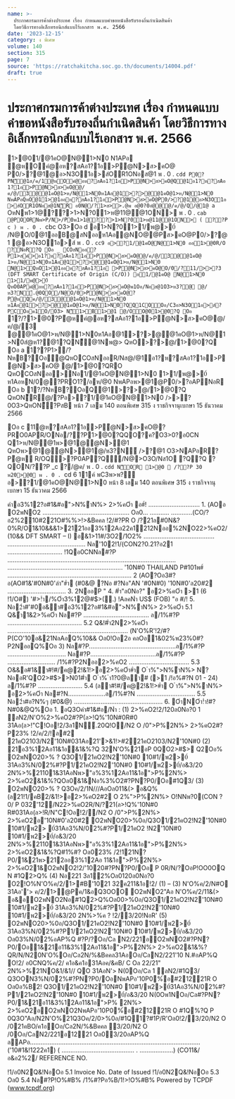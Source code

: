 ```yaml
---
name: >-
  ประกาศกรมการค้าต่างประเทศ เรื่อง กำหนดแบบคำขอหนังสือรับรองถิ่นกำเนิดสินค้า
  โดยวิธีการทางอิเล็กทรอนิกส์แบบไร้เอกสาร พ.ศ. 2566
date: '2023-12-15'
category: ง พิเศษ
volume: 140
section: 315
page: 7
source: 'https://ratchakitcha.soc.go.th/documents/14004.pdf'
draft: true
---
```


# ประกาศกรมการค้าต่างประเทศ เรื่อง กำหนดแบบคำขอหนังสือรับรองถิ่นกำเนิดสินค้า โดยวิธีการทางอิเล็กทรอนิกส์แบบไร้เอกสาร พ.ศ. 2566

1>@01/@1คO@N@1>N0 N1APอ ํ@หOคํ@อห?สAอ1?1อ>Pํ@N>ส>คO@ P0/>?@1@อ>N3O1อ>ส์OR1ONอส@1 พ . 0 . `cdd P0?PN็@1ส/ค/1ํ@หOคํ@อห?สAอ1?1อ>Pํ@N>ส>คO@Q@1อ1?ห?สAอ 1?1อ>Pํ@N>ส>คO@@/ค/@/3@@1คO@1>ห/N@1>N0ห1Aอ@1>?>@@1คO@1>ห/N@1>N0 NพAPอQหO@11>@1ออห?สAอ1?1อ>Pํ@N>ส>คO@P0/>?@1@อ>N3O1อ>ส์OR1ONอส@1N็R อ0N@/?1>ส>>.@พ อ@0?0อํ@@@/ค/@/Q/@1@ a` OหNพ1>1@??>1>N?01>ห@11@@1ON> พ . 0 . `cab @POORNพ>P/N>/P0พ1>1@??>1>N?01>ห@11@@1ON> ( ??P c ) พ . 0 . `cbc O3>Oอ d อ1>N?01>1/พ@>0์ /N@O/0@1ออB@สNออห1Aอํ@NO@@Pส>คO@P0/>?@1 @อ>N3O1อ>ส์ พ . 0 . `cc9 อ>?1/@1คO@N@1>N0 ออ1>@0R/O ?NอR?Q Oอ _ COสNออ?P1>สค์>อ1?ห?สAอ1?1อ>Pํ@N>ส>คO@@/ค/@/3@@1คO@ 1>ห/N@1>N0ห1Aอ@1>?>@@1คO@1>ห/N@1>N0 N@1>QหO1>@1ออห?สAอ1?1อ >Pํ@N>ส>คO@O/0/?11/>>?3 (DFT SMART Certificate of Origin (C/O)) อ1/@1คO@ N@1>N0 1>1/พ@>0์ QหO0APคํ@อห?สAอ1?1อ>Pํ@N>ส>คO@พ1Oอ/Nอส@1O3>ห3?@ @/ห3?N์.@0QO/N@O/0>Pํ@N>ส>คO@?Pํ@หQค/@/3@@1คO@1>ห/N@1>N0 ห1Aอ@1>?>@@1คO@1>ห/N@1>N0?QQ1COOอ/C3อ>N3O1อ>ส์?PCOอค1O/O3> N็1>B1>@1 @/OO@01>@0?Q Oอ ` 1?/?1>@0?Pํ@หคํ@อห?สAอ1?1อ>Pํ@N>ส>คO@@/ค/@/3 @@1คO@1>ห/N@1>N0ห1Aอ@1>?>@@1คO@1>ห/N@1>N0สํ@ห1?@1?QN็@1Nพ@> QหO>?>@/1>@0?Q Oอ a 1??P1>/?NหB?Oอํ@QหOCOสNออR/Nส@/@1อ1?ห?สAอ1?1อ>Pํ@N>ส>คO@ @/1>@0?QRO QหOCOสNออ>Nอ1/@1คO@N@1>N0 1>1/พ@>0์ ห1AอหN/0@?PRO1?/อห/@0 NพAPอพ>@1@P0/>?อAPNอR Oอ b 1?/?NหB?OอQ@1>?>@/1>@0?Q QหON็R@/?Pอ>?1/@1คO@N@1>N0 />>?0O3>QหON็?PสB หน้า 7 เลม 140 ตอนพิเศษ 315 ง ราชกิจจานุเบกษา 15 ธันวาคม 2566

Oอ c 11@ห?สAอ1?1อ>Pํ@N>ส>คO@?PRO0APR/ONอ/??P1>@0?QQO?ค?O3>0?อ0CN Q1>ห/N@@1พ>@1@ํ@N>@1 QหOพ>@1@ํ@N>@1@/ห3?N์ />?@1 O3>NAPอR?Pํ@ห R/OQ>?P0AP?Q/N@>O3O/Nส1O ?Q?Q ?QON/??P _c ?/@ค/ พ . 0 . `cdd N็OR 1>@0  /??P 30 พ20>@0 พ . 0 . `cd 6 11ค์ พC3พ>พ?์ อ>?1/@1คO@N@1>N0 หน้า 8 เลม 140 ตอนพิเศษ 315 ง ราชกิจจานุเบกษา 15 ธันวาคม 2566

คําอ3%12?อ#1&#อ">N%ําN%> 2>%คOํา อ#์! ............................. 1. (AOอ O2พNO2 ................................................. Oล0... ........... ............(CO/?อ2%210#221O#%%>!>&Bคคล !2/#?PR O /?21ล#0N&?0%R/O1&10&&&1>2121ออ3%12Aอ22ค1212Nออ%2NO22>%คO2/ (10&& DFT SMART – I) อ&1>11#/3O2/1O2% ........................................ ............................................ Nล'102!1/(CON2?0.21?อ21 ............................... !1Qอ0CNNล#?P ............................................................................................... ................................................................. '10N#0 THAILAND P#101พ#์ ...................................................................... 2 (AO?Oอ3#?อ(AO#1&'#0N#0'ลํา"#ํา (#0&@ ?Nอ #?Nอ"AN '#0N#0) '10N#0'ล20#2 ................................. 3. 2NออP " 4. #ํา"ล0Nอ?" อ2>%คOํา >1 (6 !1/O#) '#>!ํา/%Oํา3%12@#$>(.) !AลคNํา US$ (FOB) "อ #/! 5. Nอ2ํา#'#0อ&ํา#อ3%12?อ#1&#อ">N%ําN%> 2>%คOํา 5.1 Q&ํา1&2>%คOํา Nล#?P ..................................... ล/1%#?P .......................................... 5.2 Q&!#ํา2N2>%คOํา .................................................................... (N'O%R'!2/#?P(CO'10อ&21NลAอQ%10&& Oล0!Oอ2อ คลOอ1&02%พ23%0#?P2NออQ%Oอ 3) Nล#?P.................................................ล/1%#?P ................................. Nล#?P.....................................ล/1%#?P ........................... /1%#?P2Nออ2>%คO2 .................................. 5.3 O&&อ#1&ํา#!#/ค@2!&1!>อ2>%คOํา#ํา O ํา%">N%ําN%> N?NออR'QO2>#$>>N01#ํา O ํา% ํา1?0@ลํา# (>1 /!อ%#?N 01 - 24) ล/1%#?P ......................... 5.4 (ลํา#!#/ค@2!&1!>#ํา O ํา%">N%ําN%> อ2>%คOํา Nล#?N.....................ล/1%#?N ................................. 5.5 Nอ2ํา#อ?N%ๆ (#0&@) .................................................. 6. OําNOํา!ํา!#?N#0&@Q%Oอ 1. อQ3Oคํา#1&#อ/Nํา : (1) 2>%คO2!2/120ล0Nอ?0 1 ลN2/N'O%2>%คO2#?P(ล>!Q%'10N#0R#0 31Aอ(ล>!"C!Oอ!2/3ล1N์.20Q!O/N2 O /0">P%2N%> 2>%คO2#?P23% !2/ค/2/!ล#2 21คO2103/N2'10N#031Aอ21'>&1!>#221คO2103/N2'10N#0 (2) 21อ3%12Aอ11&1อ&1&%?Q 32N'O%21อP 0QO2>#$> Q2Oอ% O2พNO20>% ? Q3O1/21คO2!N2'10N#0 10#1/พ2>0์ 31Aอ3%N/02%#?P1/21คO2!N2'10N#0 10#1/พ2>0์/อ&3/20 2N%>%21101&31AอNพ>"อ%3%12Aอ11&1อ">P%2N%> 2>%คO2&1&%?QOล0&1&Nอ%3%O2#?PN?P0/Oอ#1Q3/ (3) O2พNO20>% ? Q3Oค/2/1N///AอOล011&(> อ&Q%(ล21!1/คB2/&1!>อ2>%คO2#2 O 2%">P%2N%> O!NNพ?0(CON ? 0/ P 032'12/N22>%คO2R/N/?21(ล>!Q%'10N#0 R#031Aอ(ล>!R/N"C!Oอ!2//N2 O /0">P%2N%> 2>%คO2อ'10N#0'ล20#2 O2พNO20>%0อ/Q3O1/21คO2!N2'10N#0 10#1/พ2> 0์31Aอ3%N/02%#?P1/21คO2 !N2'10N#0 10#1/พ2>0์/อ&3/20 2N%>%21101&31AอNพ>"อ%3%12Aอ11&1อ">P%2N%> 2>%คO2&1&%?Q#1%#? Oล023% /2!121N?P0/1&21พ>212ออ3%12Aอ 11&1อ">P%2N%> 2>%คO21&O2พNO2!2/'1020#?PN?P0/Oอ P 0R/N/?OอP!OO0OQ N #1Q2>Q% (4) Nอ221 3ล12%Oล0120ล0Nอ?0 O2!O%N'O%ค/2/1>#B'1021 32ค211&1อ!2/ (1) – (3) N'O%ค/2/N#O 31Aอ''> ค/2/1>@Pค/1&อQ3OOO O2พNO2"Aอ N'O%ค/2/11&(> อ&อO2พNO2Nอ#1Q2>Q%Oล00>%0อ/Q3O1/21คO2!N2'10N#0 10#1/พ2>0์ 31Aอ3%N/02%#?P1/21คO2!N2'10N#0 10#1/พ2>0์/อ&3/20 2N%>%ค ? !2/3/20!NอR' (5) O2พNO20>%0อ/Q3O1/21คO2!N2'10N#0 10#1/พ2>0์ 31Aอ3%N/02%#?P1/21คO2!N2'10N#0 10#1/พ2>0์/อ&3/20 Oล03%N/02%อAP%Q #?P/?Oอ/Cล N2/221อO2พNO2#?PN?P0/Oอ1&21อ11&3%12Aอ11&1อ">P%2N%> 2>%คO2&1&%?QR/N/N20N'O%Oอ/Cล2N/%&Bคคล31AอOอ/CลN2/221'10 N.#อAP%Q O!2/ อ0CNQ%ค/2/ ค1อ&ค1อ31Aอค/&คB/ C Oล 22/21" 2N%>%21NO&1/&1// QO 31AอN'> N(0Oอ/Cล 1 ลN2/#1Q3/ Q3OON3%N/02%#?PN?P0/OอNพAPอ'10P0%์อ#21221R O Oล0อ%B2! Q3O1/21คO2!N2'10N#0 10#1/พ2>0์31Aอ3%N/02%#?P1/21คO2!N2'10N#0 10#1/พ2>0์/อ&3/20 N(0Oพ1NOอ/Cล#?PN?P0/1&21อ11&3%12Aอ11&1อ">P% 2N%> 2>%คO2อO2พNO2NพAPอ'10P0%์อ#21221R O #1Q%?Q P 0Q3O"Aอ/N2N'O%21Q3Oค/2/0>%0อ/#1Q1?#1P/R'Oล0!2/3/20/N2 O /021คBO/ค1อOอ/Cล2N/%&Bคคล 3/20/N2 O /0Oอ/CลN2/221อ1221 Oล03/20อAP%Q ลAPอ................................................................................................ ('10#1&!1222ค1) ( ......................................... . ...................) (CO11&/อ&อ2%2/ REFERENCE NO.

!1/อ0N2Q&!NอOอ 5.1 Invoice No. Date of Issued !1/อ0N2Q&!NอOอ 5.3 Oล0 5.4 Nล#?P!O%#B% /1%#?Pอ%B/1!>!O%#B% Powered by TCPDF (www.tcpdf.org)
